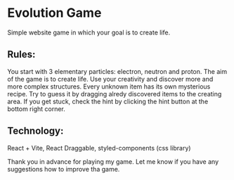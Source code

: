 # Evolution Game

Simple website game in which your goal is to create life.

## Rules:

You start with 3 elementary particles: electron, neutron and proton. The aim of the game is to create life. Use your creativity and discover more and more complex structures. Every unknown item has its own mysterious recipe. Try to guess it by dragging alredy discovered items to the creating area. If you get stuck, check the hint by clicking the hint button at the bottom right corner.

## Technology:

React + Vite, React Draggable, styled-components (css library)

Thank you in advance for playing my game. Let me know if you have any suggestions how to improve tha game.
